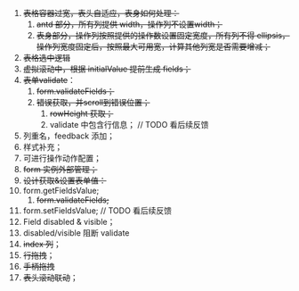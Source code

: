 1. ~~表格容器过宽，表头自适应，表身如何处理：~~
   1. ~~antd 部分，所有列提供 width，操作列不设置width；~~
   2. ~~表身部分，操作列按照提供的操作数设置固定宽度，所有列不得 ellipsis，操作列宽度固定后，按照最大可用宽，计算其他列宽是否需要增减；~~
2. ~~表格选中逻辑~~
3. ~~虚拟滚动中，根据 initialValue 提前生成 fields；~~
4. ~~表单validate~~：
   1. ~~form.validateFields；~~
   2. ~~错误获取，并scroll到错误位置；~~
      1. ~~rowHeight 获取；~~
      2. validate 中包含行信息； // TODO 看后续反馈
5. 列重名，feedback 添加；
6. 样式补充；
7. 可进行操作动作配置；
8. ~~form 实例外部管理；~~
9.  ~~设计获取&设置表单值：~~
   1. form.getFieldsValue;
      1. ~~form.validateFields;~~
   2. form.setFieldsValue; // TODO 看后续反馈
10. Field disabled & visible；
   3. disabled/visible 阻断 validate
11. ~~index 列~~；
12. ~~行拖拽~~；
   4. ~~手柄拖拽~~
13. ~~表头滚动联动~~；